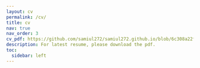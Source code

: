```yaml
---
layout: cv
permalink: /cv/
title: cv
nav: true
nav_order: 3
cv_pdf: https://github.com/samiul272/samiul272.github.io/blob/6c308a22fb4e98ce54df9be2c32d70ffc89e5b1b/assets/pdf/resume.pdf
description: For latest resume, please download the pdf.
toc:
  sidebar: left
---
```

